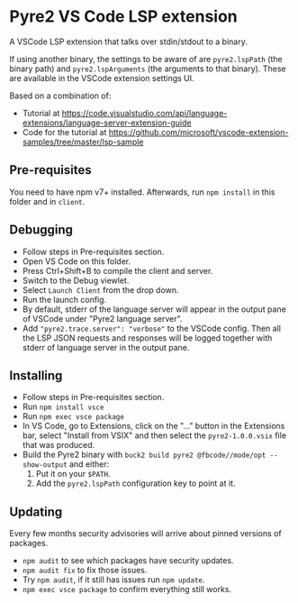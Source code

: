 # Pyre2 VS Code LSP extension

A VSCode LSP extension that talks over stdin/stdout to a binary.

If using another binary, the settings to be aware of are `pyre2.lspPath` (the
binary path) and `pyre2.lspArguments` (the arguments to that binary). These are
available in the VSCode extension settings UI.

Based on a combination of:

- Tutorial at
  https://code.visualstudio.com/api/language-extensions/language-server-extension-guide
- Code for the tutorial at
  https://github.com/microsoft/vscode-extension-samples/tree/master/lsp-sample

## Pre-requisites

You need to have npm v7+ installed. Afterwards, run `npm install` in this folder
and in `client`.

## Debugging

- Follow steps in Pre-requisites section.
- Open VS Code on this folder.
- Press Ctrl+Shift+B to compile the client and server.
- Switch to the Debug viewlet.
- Select `Launch Client` from the drop down.
- Run the launch config.
- By default, stderr of the language server will appear in the output pane of
  VSCode under "Pyre2 language server".
- Add `"pyre2.trace.server": "verbose"` to the VSCode config. Then all the LSP
  JSON requests and responses will be logged together with stderr of language
  server in the output pane.

## Installing

- Follow steps in Pre-requisites section.
- Run `npm install vsce`
- Run `npm exec vsce package`
- In VS Code, go to Extensions, click on the "..." button in the Extensions bar,
  select "Install from VSIX" and then select the `pyre2-1.0.0.vsix` file that
  was produced.
- Build the Pyre2 binary with
  `buck2 build pyre2 @fbcode//mode/opt --show-output` and either:
  1. Put it on your `$PATH`.
  2. Add the `pyre2.lspPath` configuration key to point at it.

## Updating

Every few months security advisories will arrive about pinned versions of
packages.

- `npm audit` to see which packages have security updates.
- `npm audit fix` to fix those issues.
- Try `npm audit`, if it still has issues run `npm update`.
- `npm exec vsce package` to confirm everything still works.
